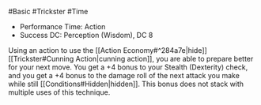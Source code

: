 #Basic #Trickster #Time
 
- Performance Time: Action
- Success DC: Perception (Wisdom), DC 8
 
Using an action to use the [[Action Economy#^284a7e|hide]] [[Trickster#Cunning Action|cunning action]], you are able to prepare better for your next move. You get a +4 bonus to your Stealth (Dexterity) check, and you get a +4 bonus to the damage roll of the next attack you make while still [[Conditions#Hidden|hidden]]. This bonus does not stack with multiple uses of this technique.